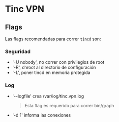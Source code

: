 # Tinc VPN

## Flags

Las flags recomendadas para correr `tincd` son:

### Seguridad

* '-U nobody', no correr con privilegios de root
* '-R', chroot al directorio de configuración
* '-L', poner tincd en memoria protegida

### Log

* '--logfile' crea /var/log/tinc.vpn.log
  > Esta flag es requerido para correr bin/graph
* '-d 1' informa las conexiones
